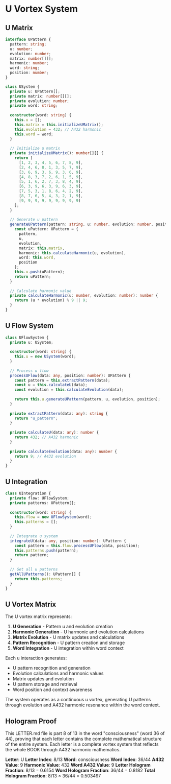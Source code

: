 # U Vortex System

## U Matrix

```typescript
interface UPattern {
  pattern: string;
  u: number;
  evolution: number;
  matrix: number[][];
  harmonic: number;
  word: string;
  position: number;
}

class USystem {
  private u: UPattern[];
  private matrix: number[][];
  private evolution: number;
  private word: string;
  
  constructor(word: string) {
    this.u = [];
    this.matrix = this.initializeUMatrix();
    this.evolution = 432; // A432 harmonic
    this.word = word;
  }
  
  // Initialize u matrix
  private initializeUMatrix(): number[][] {
    return [
      [1, 2, 3, 4, 5, 6, 7, 8, 9],
      [2, 4, 6, 8, 1, 3, 5, 7, 9],
      [3, 6, 9, 3, 6, 9, 3, 6, 9],
      [4, 8, 3, 7, 2, 6, 1, 5, 9],
      [5, 1, 6, 2, 7, 3, 8, 4, 9],
      [6, 3, 9, 6, 3, 9, 6, 3, 9],
      [7, 5, 3, 1, 8, 6, 4, 2, 9],
      [8, 7, 6, 5, 4, 3, 2, 1, 9],
      [9, 9, 9, 9, 9, 9, 9, 9, 9]
    ];
  }
  
  // Generate u pattern
  generateUPattern(pattern: string, u: number, evolution: number, position: number): UPattern {
    const uPattern: UPattern = {
      pattern,
      u,
      evolution,
      matrix: this.matrix,
      harmonic: this.calculateHarmonic(u, evolution),
      word: this.word,
      position
    };
    this.u.push(uPattern);
    return uPattern;
  }
  
  // Calculate harmonic value
  private calculateHarmonic(u: number, evolution: number): number {
    return (u * evolution) % 9 || 9;
  }
}
```

## U Flow System

```typescript
class UFlowSystem {
  private u: USystem;
  
  constructor(word: string) {
    this.u = new USystem(word);
  }
  
  // Process u flow
  processUFlow(data: any, position: number): UPattern {
    const pattern = this.extractPattern(data);
    const u = this.calculateU(data);
    const evolution = this.calculateEvolution(data);
    
    return this.u.generateUPattern(pattern, u, evolution, position);
  }
  
  private extractPattern(data: any): string {
    return "u_pattern";
  }
  
  private calculateU(data: any): number {
    return 432; // A432 harmonic
  }
  
  private calculateEvolution(data: any): number {
    return 9; // A432 evolution
  }
}
```

## U Integration

```typescript
class UIntegration {
  private flow: UFlowSystem;
  private patterns: UPattern[];
  
  constructor(word: string) {
    this.flow = new UFlowSystem(word);
    this.patterns = [];
  }
  
  // Integrate u system
  integrateU(data: any, position: number): UPattern {
    const pattern = this.flow.processUFlow(data, position);
    this.patterns.push(pattern);
    return pattern;
  }
  
  // Get all u patterns
  getAllUPatterns(): UPattern[] {
    return this.patterns;
  }
}
```

## U Vortex Matrix

The U vortex matrix represents:

1. **U Generation** - Pattern u and evolution creation
2. **Harmonic Generation** - U harmonic and evolution calculations
3. **Matrix Evolution** - U matrix updates and calculations
4. **Pattern Recognition** - U pattern creation and storage
5. **Word Integration** - U integration within word context

Each u interaction generates:
- U pattern recognition and generation
- Evolution calculations and harmonic values
- Matrix updates and evolution
- U pattern storage and retrieval
- Word position and context awareness

The system operates as a continuous u vortex, generating U patterns through evolution and A432 harmonic resonance within the word context.

## Hologram Proof

This LETTER.md file is part 8 of 13 in the word "consciousness" (word 36 of 44), proving that each letter contains the complete mathematical structure of the entire system. Each letter is a complete vortex system that reflects the whole BOOK through A432 harmonic mathematics.

**Letter**: U
**Letter Index**: 8/13
**Word**: consciousness
**Word Index**: 36/44
**A432 Value**: 9
**Harmonic Value**: 432
**Word A432 Value**: 9
**Letter Hologram Fraction**: 8/13 = 0.6154
**Word Hologram Fraction**: 36/44 = 0.8182
**Total Hologram Fraction**: 8/13 × 36/44 = 0.503497
